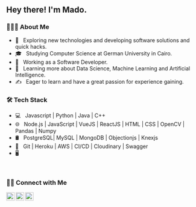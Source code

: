 <h2> Hey there! I'm Mado.</h2>

<h3> 👨🏻‍💻 About Me </h3>

- 🤔 &nbsp; Exploring new technologies and developing software solutions and quick hacks.
- 🎓 &nbsp; Studying Computer Science at German University in Cairo.
- 💼 &nbsp; Working as a Software Developer.
- 🌱 &nbsp; Learning more about Data Science, Machine Learning and Artificial Intelligence.
- ✍️ &nbsp; Eager to learn and have a great passion for experience gaining.

<h3>🛠 Tech Stack</h3>

- 💻 &nbsp; Javascript | Python | Java | C++ 
- 🌐 &nbsp; Node.js | JavaScript | VueJS | ReactJS | HTML | CSS | OpenCV | Pandas | Numpy 
- 🛢 &nbsp; PostgreSQL| MySQL | MongoDB | Objectionjs | Knexjs
- 🔧 &nbsp; Git | Heroku | AWS | CI/CD | Cloudinary | Swagger
- 🖥 &nbsp;  

<br/>


<h3> 🤝🏻 Connect with Me </h3>

  <p align="center">
    <a href="https://www.linkedin.com/in/madoooaboelazaiem/">
    <img align="left" alt="Ajay's Linkdein" width="22px" src="https://cdn.jsdelivr.net/npm/simple-icons@v3/icons/linkedin.svg" />
    </a>
    <a href="https://kaggle.com/madoooaboelazaiem/a">
    <img align="left" alt="Ajay's Kaggle" width="22px" src="https://cdn.jsdelivr.net/npm/simple-icons@3.1.0/icons/kaggle.svg" />
    </a>
    <a href="https://github.com/madoooaboelazaiem">
    <img align="left" alt="Ajay's Github" width="22px" src="https://cdn.jsdelivr.net/npm/simple-icons@v3/icons/github.svg" />
    </a>
  </p>
